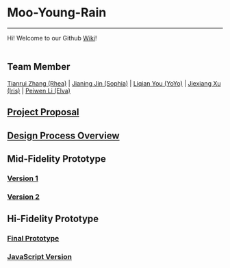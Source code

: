 
# Moo-Young-Rain
***
Hi! Welcome to our Github [Wiki](https://github.com/deco3500-2019/Moo-Young-Rain/wiki)!
<br><br>
## Team Member
[Tianrui Zhang (Rhea)](https://github.com/Rhea-zhang)  | 
[Jianing Jin (Sophia)](https://github.com/maaaiko) | 
[Liqian You (YoYo)](https://github.com/LiqianYOUY) | 
[Jiexiang Xu (Iris)](https://github.com/Jiexiang-Xu) | 
[Peiwen Li (Elva)](https://github.com/elvalpw)
<br>


## [Project Proposal](https://github.com/deco3500-2019/Moo-Young-Rain/wiki/Concept-Proposal)

## [Design Process Overview](https://github.com/deco3500-2019/Moo-Young-Rain/wiki/Design-Process-Overview)

## Mid-Fidelity Prototype 
### [Version 1](https://xd.adobe.com/view/1622a0e4-4a9a-444e-5050-5aad6e625b8f-6013/)
### [Version 2](https://xd.adobe.com/view/608bd00a-6540-45d9-74c5-cc6591ffcf97-16ba/)

## Hi-Fidelity Prototype
### [Final Prototype](https://xd.adobe.com/view/d304bad7-8935-43fc-46e5-32103a592ee3-a535/)
### [JavaScript Version](https://s4541103-deco7180.uqcloud.net/DECO7350demo/home.html)


